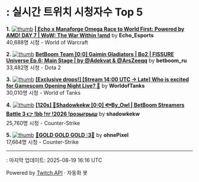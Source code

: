 # : 실시간 트위치 시청자수 Top 5

**1.** [![thumb](https://static-cdn.jtvnw.net/previews-ttv/live_user_echo_esports-320x180.jpg)](https://twitch.tv/Echo_Esports)
**[| Echo x Manaforge Omega Race to World First: Powered by AMD!  DAY 7 | WoW: The War Within !amd](https://twitch.tv/Echo_Esports)** by **Echo_Esports**<br>40,688명 시청  - World of Warcraft

**2.** [![thumb](https://static-cdn.jtvnw.net/previews-ttv/live_user_betboom_ru-320x180.jpg)](https://twitch.tv/betboom_ru)
**[BetBoom Team [0:0] Gaimin Gladiators | Bo2 | FISSURE Universe Ep.6: Main Stage | by @Adekvat & @ArsZeeqq](https://twitch.tv/betboom_ru)** by **betboom_ru**<br>33,482명 시청  - Dota 2

**3.** [![thumb](https://static-cdn.jtvnw.net/previews-ttv/live_user_worldoftanks-320x180.jpg)](https://twitch.tv/WorldofTanks)
**[[Exclusive drops!] [Stream 14:00 UTC -> Late] Who is excited for Gamescom Opening Night Live? 🎉](https://twitch.tv/WorldofTanks)** by **WorldofTanks**<br>30,010명 시청  - World of Tanks

**4.** [![thumb](https://static-cdn.jtvnw.net/previews-ttv/live_user_shadowkekw-320x180.jpg)](https://twitch.tv/shadowkekw)
**[[120s] 🍔Shadowkekw [0:0] 🐟By_Owl | BetBoom Streamers Battle 3 👉 !bb !тг !2026 !розыгрыш](https://twitch.tv/shadowkekw)** by **shadowkekw**<br>25,760명 시청  - Counter-Strike

**5.** [![thumb](https://static-cdn.jtvnw.net/previews-ttv/live_user_ohnepixel-320x180.jpg)](https://twitch.tv/ohnePixel)
**[🔴GOLD GOLD GOLD :3🔴](https://twitch.tv/ohnePixel)** by **ohnePixel**<br>17,664명 시청  - Counter-Strike


---
: 마지막 업데이트: 2025-08-19 16:16 UTC

Powered by [Twitch API](https://dev.twitch.tv/docs/api/reference) · 자동화 봇